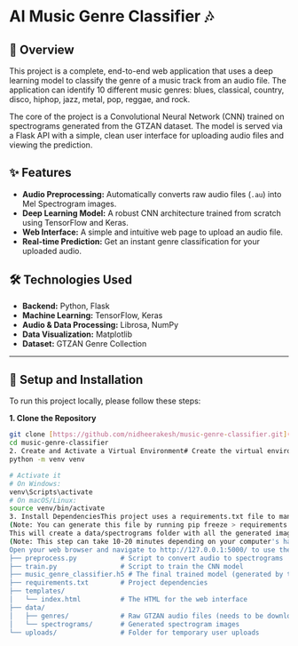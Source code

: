 # AI Music Genre Classifier 🎶

## 🚀 Overview

This project is a complete, end-to-end web application that uses a deep learning model to classify the genre of a music track from an audio file. The application can identify 10 different music genres: blues, classical, country, disco, hiphop, jazz, metal, pop, reggae, and rock.

The core of the project is a Convolutional Neural Network (CNN) trained on spectrograms generated from the GTZAN dataset. The model is served via a Flask API with a simple, clean user interface for uploading audio files and viewing the prediction.

## ✨ Features

-   **Audio Preprocessing:** Automatically converts raw audio files (`.au`) into Mel Spectrogram images.
-   **Deep Learning Model:** A robust CNN architecture trained from scratch using TensorFlow and Keras.
-   **Web Interface:** A simple and intuitive web page to upload an audio file.
-   **Real-time Prediction:** Get an instant genre classification for your uploaded audio.

## 🛠️ Technologies Used

-   **Backend:** Python, Flask
-   **Machine Learning:** TensorFlow, Keras
-   **Audio & Data Processing:** Librosa, NumPy
-   **Data Visualization:** Matplotlib
-   **Dataset:** GTZAN Genre Collection

---

## 🔧 Setup and Installation

To run this project locally, please follow these steps:

**1. Clone the Repository**
```bash
git clone [https://github.com/nidheerakesh/music-genre-classifier.git](https://github.com/nidheerakesh/music-genre-classifier.git)
cd music-genre-classifier
2. Create and Activate a Virtual Environment# Create the virtual environment
python -m venv venv

# Activate it
# On Windows:
venv\Scripts\activate
# On macOS/Linux:
source venv/bin/activate
3. Install DependenciesThis project uses a requirements.txt file to manage its dependencies.pip install -r requirements.txt
(Note: You can generate this file by running pip freeze > requirements.txt in your activated environment.)4. Download the DatasetDownload the GTZAN Genre Collection dataset. You can find it on Kaggle or by searching online.Unzip the file and place the genres_original or genres folder inside a data directory in the project root, so the path is data/genres/.🏃‍♀️ How to Use the Application1. Preprocess the DataFirst, you need to convert the raw audio files into spectrograms. Run the preprocessing script:python preprocess.py
This will create a data/spectrograms folder with all the generated images.2. Train the ModelNext, train the CNN model on the spectrograms. This will create the music_genre_classifier.h5 model file.python train.py
(Note: This step can take 10-20 minutes depending on your computer's hardware.)3. Run the Flask ApplicationFinally, start the web server:python app.py
Open your web browser and navigate to http://127.0.0.1:5000/ to use the application.📂 Project Structure├── app.py                  # The Flask web application
├── preprocess.py           # Script to convert audio to spectrograms
├── train.py                # Script to train the CNN model
├── music_genre_classifier.h5 # The final trained model (generated by train.py)
├── requirements.txt        # Project dependencies
├── templates/
│   └── index.html          # The HTML for the web interface
├── data/
│   ├── genres/             # Raw GTZAN audio files (needs to be downloaded)
│   └── spectrograms/       # Generated spectrogram images
└── uploads/                # Folder for temporary user uploads
